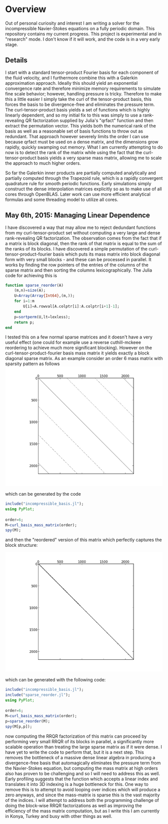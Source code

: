 Overview
=========

Out of personal curiosity and interest I am writing a solver for the
incompressible Navier-Stokes equations on a fully
periodic domain. This repository contains my current progress.
This project is experimental and in "research" mode. I don't know
if it will work, and the code is in a very early stage.


Details
-------
I start with a standard tensor-product Fourier basis
for each component of the fluid velocity, and I furthermore
combine this with a Galerkin approximation approach. Ideally
this should yield an exponential convergence rate and therefore
minimize memory requirements to simulate fine scale behavior;
however, handling pressure is tricky. Therefore to make
this a little easier I simply take the curl of the tensor-product
basis, this forces the basis to be divergence-free and eliminates
the pressure term. The curl-tensor-product basis yields a set
of functions which is highly linearly dependent, and so 
my initial fix to this was simply to use a rank-revealing QR
factorization supplied by Julia's "qrfact" function and then
extract the permutation vector. This yields both the numerical rank
of the basis as well as a reasonable set of basis functions to throw out
as redundant. That approach however severely limits the order I can use
because qrfact must be used on a dense matrix, and the dimensions
grow rapidly, quickly swamping out memory. What I am currently
attempting to do now is to detect the rank of the matrix while 
using the fact that the curl-tensor-product basis yields a very 
sparse mass matrix, allowing me to scale the approach to much
higher orders.

So far the Galerkin inner products are partially computed analytically
and partially computed through the Trapezoid rule, which is a rapidly
convergent quadrature rule for smooth periodic functions. Early
simulations simply construct the dense interpolation matrices
explicitly so as to make use of all cores through OpenBLAS. Later
work can use more efficient analytical formulas and some
threading model to utilize all cores.

May 6th, 2015: Managing Linear Dependence
-----------
I have discovered a way that may allow me to reject dedundant
functions from my curl-tensor-product set without computing
a very large and dense rank-revealing QR factorization. The observation
comes from the fact that if a matrix is block diagonal, then the rank of that 
matrix is equal to the sum of the ranks of its blocks. I have discovered a simple
permutation of the curl-tensor-product-fourier basis which puts its
mass matrix into block diagonal form with very small blocks - and 
these can be processed in parallel. It works by finding the
row pointers of the entries of the columns of the sparse matrix
and then sorting the columns lexicographically. The Julia 
code for achieving this is

```julia
function sparse_reorder(A)
    (m,n)=size(A);
    U=Array(Array{Int64},(m,));
    for i=1:m
        U[i]=A.rowval[A.colptr[i]:A.colptr[i+1]-1];
    end
    p=sortperm(U,lt=lexless);
    return p;
end

```

I tested this on a few normal sparse matrices and it doesn't have a very useful
effect (one could for example use a reverse cuthill-mckeee reordering to achieve
much more significant blocking). However on the curl-tensor-product-fourier basis 
mass matrix it yields exactly a block diagonal sparse matrix. As an example
consider an order 6 mass matrix with sparsity pattern as follows
![Mass matrix sparsity pattern without reordering](images/sparse_noblock.png)

which can be generated by the code

```julia
include("incompressible_basis.jl");
using PyPlot;

order=6;
M=curl_basis_mass_matrix(order);
spy(M);
```

and then the "reordered" version of this matrix which perfectly captures the block
structure:


![Mass matrix sparsity pattern without reordering](images/sparse_block.png)

which can be generated with the following code:

```julia
include("incompressible_basis.jl");
include("sparse_reorder.jl");
using PyPlot;

order=6;
M=curl_basis_mass_matrix(order);
p=sparse_reorder(M);
spy(M[p,p]);
```


now computing the RRQR factorization of this matrix can proceed by performing
very small RRQR of its blocks in parallel, a significantly more scalable operation
than treating the large sparse matrix as if it were dense. I have yet to write the code
to perform that, but it is a next step. This removes the bottleneck of a massive
dense linear algebra in producing a divergence-free basis that automagically
eliminates the pressure term from the Navier-Stokes equation, but computing
the mass matrix at high orders also has proven to be challenging and so I will
need to address this as well. Early profiling suggests that the function
which accepts a linear index and translates it into 3D indexing is a 
huge bottleneck for this. One way to remove this is to attempt to
avoid looping over indices which will produce a zero anyways, and since
the mass-matrix is sparse this is the vast majority of the indices. 
I will attempt to address both the programming challenge of doing the
block-wise RRQR factorizations as well as improving the efficiency
of the mass matrix computation, but as I write this I am currently in
Konya, Turkey and busy with other things as well.







